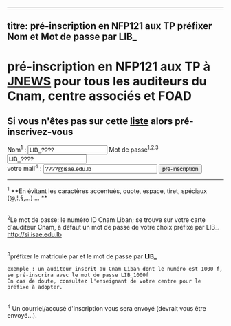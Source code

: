 
---
titre: pré-inscription en NFP121 aux TP préfixer Nom et Mot de passe par LIB_
---

# pré-inscription en NFP121 aux TP  à <a href="./index.html">JNEWS</a> pour tous les auditeurs du Cnam, centre associés et FOAD


## Si vous n'êtes pas sur cette [liste](http://jfod.cnam.fr/jnews/interrogation/listeDesInscrits.html?ue=NFP121&pre=on) alors pré-inscrivez-vous


<form method="POST" action="http://jfod.cnam.fr/jnews/pre_inscription.html?ue=NFP121">

<a title="Évitez les caractères accentués, quote, espace, ..." style="text-decoration: none;">Nom<sup>1</sup></a> : 
<input type="text" size="20" name="nom" value="LIB_????">
<a title="Exemple LIB_1000f" style="text-decoration: none;">Mot de passe<sup>1,2,3</sup></a>
<input type="text" size="20" name="matricule" value="LIB_????">
<br/>
votre mail<sup>4</sup> : <input type="text" size="30" name="e_mail" value="????@isae.edu.lb">
<input type="submit" name="B1" value="pré-inscription">
<hr/>
<sup>1</sup> **En évitant les caractères accentués, quote, espace, tiret, spéciaux (@,!,§,...) ... **
    
<br/><sup>2</sup>Le mot de passe: le numéro ID Cnam Liban; se trouve sur votre carte d'auditeur Cnam, à défaut un mot de passe de votre choix préfixé par LIB_. http://si.isae.edu.lb 

<br/><sup>3</sup>préfixer le matricule par et le mot de passe par <b>LIB_</b>

    exemple : un auditeur inscrit au Cnam Liban dont le numéro est 1000 f, se pré-inscrira avec le mot de passe LIB_1000f
    En cas de doute, consultez l'enseignant de votre centre pour le préfixe à adopter.

<br/><sup>4</sup> Un courriel/accusé d'inscription vous sera envoyé (devrait vous être envoyé...).

</form>


